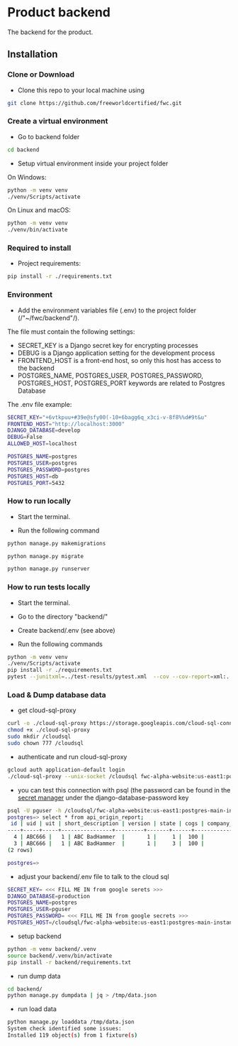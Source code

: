 # Product backend

The backend for the product.

## Installation

### Clone or Download

- Clone this repo to your local machine using

```bash
git clone https://github.com/freeworldcertified/fwc.git
```

### Create a virtual environment

- Go to backend folder

```bash
cd backend
```

- Setup virtual environment inside your project folder

On Windows:

```bash
python -m venv venv
./venv/Scripts/activate
```

On Linux and macOS:

```bash
python -m venv venv
./venv/bin/activate
```

### Required to install

- Project requirements:

```bash
pip install -r ./requirements.txt
```

### Environment

- Add the environment variables file (.env) to the project folder (/"~/fwc/backend"/).

The file must contain the following settings:

- SECRET_KEY is a Django secret key for encrypting processes
- DEBUG is a Django application setting for the development process
- FRONTEND_HOST is a front-end host, so only this host has access to the backend
- POSTGRES_NAME, POSTGRES_USER, POSTGRES_PASSWORD, POSTGRES_HOST, POSTGRES_PORT
  keywords are related to Postgres Database

The .env file example:

```bash
SECRET_KEY="+6vtkpuu+#39e@sfy00(-10+6bagg6q_x3ci-v-8f8%%d#9t&u"
FRONTEND_HOST="http://localhost:3000"
DJANGO_DATABASE=develop
DEBUG=False
ALLOWED_HOST=localhost

POSTGRES_NAME=postgres
POSTGRES_USER=postgres
POSTGRES_PASSWORD=postgres
POSTGRES_HOST=db
POSTGRES_PORT=5432
```

### How to run locally

- Start the terminal.

- Run the following command

```bash
python manage.py makemigrations
```

```bash
python manage.py migrate
```

```bash
python manage.py runserver
```

### How to run tests locally

- Start the terminal.

- Go to the directory "backend/"

- Create backend/.env (see above)

- Run the following commands

```bash
python -m venv venv
./venv/Scripts/activate
pip install -r ./requirements.txt
pytest --junitxml=../test-results/pytest.xml  --cov --cov-report=xml:../coverage-results/pytest-coverage-report.xml
```

### Load & Dump database data

- get cloud-sql-proxy

```bash
curl -o ./cloud-sql-proxy https://storage.googleapis.com/cloud-sql-connectors/cloud-sql-proxy/v2.6.1/cloud-sql-proxy.linux.amd64
chmod +x ./cloud-sql-proxy
sudo mkdir /cloudsql
sudo chown 777 /cloudsql
```

- authenticate and run cloud-sql-proxy

```bash
gcloud auth application-default login
./cloud-sql-proxy --unix-socket /cloudsql fwc-alpha-website:us-east1:postgres-main-instance
```

- you can test this connection with psql (the password can be found in the
  [secret manager](/django-database-password/versions?project=fwc-alpha-website)
  under the django-database-password key

```bash
psql -U pguser -h /cloudsql/fwc-alpha-website:us-east1:postgres-main-instance -d postgres
postgres=> select * from api_origin_report;
 id | uid | uit | short_description | version | state | cogs | company_id | is_latest_version
----+-----+-----+----------------+---------+-------+------+------------+-------------------
  4 | ABC666 |   1 | ABC BadHammer  |       1 |     1 |  100 |          3 | f
  3 | ABC666 |   1 | ABC BadHammer  |       1 |     3 |  100 |          3 | f
(2 rows)

postgres=>
```

- adjust your backend/.env file to talk to the cloud sql

```bash
SECRET_KEY= <<< FILL ME IN from google serets >>>
DJANGO_DATABASE=production
POSTGRES_NAME=postgres
POSTGRES_USER=pguser
POSTGRES_PASSWORD= <<< FILL ME IN from google secrets >>>
POSTGRES_HOST=/cloudsql/fwc-alpha-website:us-east1:postgres-main-instance
```

- setup backend

```bash
python -m venv backend/.venv
source backend/.venv/bin/activate
pip install -r backend/requirements.txt
```

- run dump data

```bash
cd backend/
python manage.py dumpdata | jq > /tmp/data.json
```

- run load data

```bash
python manage.py loaddata /tmp/data.json
System check identified some issues:
Installed 119 object(s) from 1 fixture(s)
```
